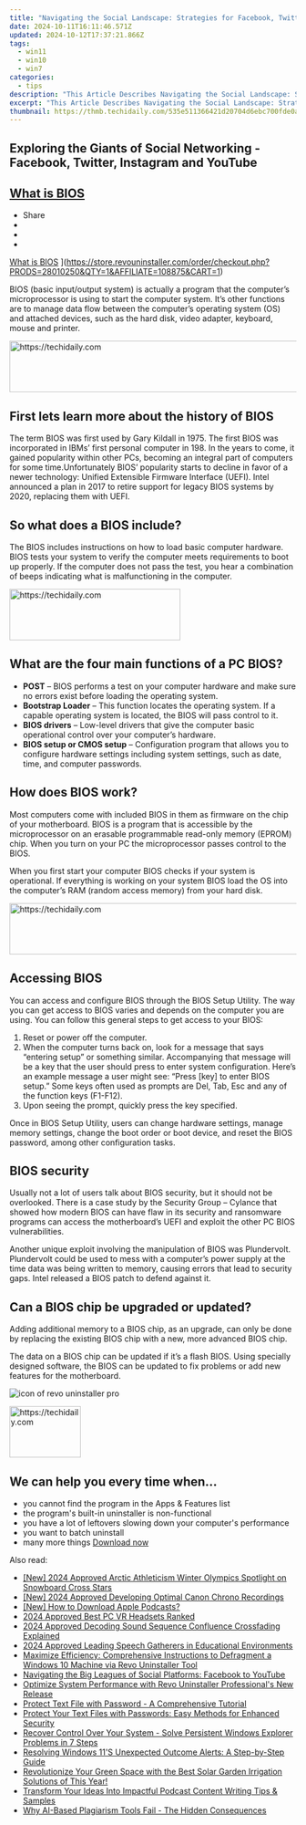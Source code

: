 ```yaml
---
title: "Navigating the Social Landscape: Strategies for Facebook, Twitter, Instagram & Youtube Success"
date: 2024-10-11T16:11:46.571Z
updated: 2024-10-12T17:37:21.866Z
tags:
  - win11
  - win10
  - win7
categories:
  - tips
description: "This Article Describes Navigating the Social Landscape: Strategies for Facebook, Twitter, Instagram & Youtube Success"
excerpt: "This Article Describes Navigating the Social Landscape: Strategies for Facebook, Twitter, Instagram & Youtube Success"
thumbnail: https://thmb.techidaily.com/535e511366421d20704d6ebc700fde0a780ee97fa11eaf735a66dcb92451c20d.jpg
---
```


## Exploring the Giants of Social Networking - Facebook, Twitter, Instagram and YouTube

## [What is BIOS](https://store.revouninstaller.com/order/checkout.php?PRODS=28010250&QTY=1&AFFILIATE=108875&CART=1)

* Share
* [](http://www.facebook.com/share.php?u=https://www.revouninstaller.com/blog/what-is-bios/&title=What+is+BIOS)
* [](https://twitter.com/intent/tweet?text=What+is+BIOS&url=https://www.revouninstaller.com/blog/what-is-bios/ "Click to share on Twitter")
* [](https://store.revouninstaller.com/order/checkout.php?PRODS=28010250&QTY=1&AFFILIATE=108875&CART=1)

[What is BIOS](https://f057a20f961f56a72089-b74530d2d26278124f446233f95622ef.ssl.cf1.rackcdn.com/site%2Fblog%2Fbios%2Fwhat-is-bios.jpg) ](https://store.revouninstaller.com/order/checkout.php?PRODS=28010250&QTY=1&AFFILIATE=108875&CART=1)

 BIOS (basic input/output system) is actually a program that the computer’s microprocessor is using to start the computer system. It’s other functions are to manage data flow between the computer’s operating system (OS) and attached devices, such as the hard disk, video adapter, keyboard, mouse and printer.

<!-- affiliate ads begin -->
<a href="https://appsumo.8odi.net/c/5597632/2132160/7443" target="_top" id="2132160">
  <img src="//a.impactradius-go.com/display-ad/7443-2132160" border="0" alt="https://techidaily.com" width="600" height="90"/>
</a>
<img height="0" width="0" src="https://appsumo.8odi.net/i/5597632/2132160/7443" style="position:absolute;visibility:hidden;" border="0" />
<!-- affiliate ads end -->

## First lets learn more about the history of BIOS

 The term BIOS was first used by Gary Kildall in 1975\. The first BIOS was incorporated in IBMs’ first personal computer in 198\. In the years to come, it gained popularity within other PCs, becoming an integral part of computers for some time.Unfortunately BIOS’ popularity starts to decline in favor of a newer technology: Unified Extensible Firmware Interface (UEFI). Intel announced a plan in 2017 to retire support for legacy BIOS systems by 2020, replacing them with UEFI.

## So what does a BIOS include?

 The BIOS includes instructions on how to load basic computer hardware. BIOS tests your system to verify the computer meets requirements to boot up properly. If the computer does not pass the test, you hear a combination of beeps indicating what is malfunctioning in the computer.

<!-- affiliate ads begin -->
<a href="https://aligracehair.sjv.io/c/5597632/1997643/19272" target="_top" id="1997643">
  <img src="//a.impactradius-go.com/display-ad/19272-1997643" border="0" alt="https://techidaily.com" width="300" height="90"/>
</a>
<img height="0" width="0" src="https://aligracehair.sjv.io/i/5597632/1997643/19272" style="position:absolute;visibility:hidden;" border="0" />
<!-- affiliate ads end -->

## What are the four main functions of a PC BIOS?

* **POST** – BIOS performs a test on your computer hardware and make sure no errors exist before loading the operating system.
* **Bootstrap Loader** – This function locates the operating system. If a capable operating system is located, the BIOS will pass control to it.
* **BIOS drivers** – Low-level drivers that give the computer basic operational control over your computer’s hardware.
* **BIOS setup or CMOS setup** – Configuration program that allows you to configure hardware settings including system settings, such as date, time, and computer passwords.

## How does BIOS work?

 Most computers come with included BIOS in them as firmware on the chip of your motherboard. BIOS is a program that is accessible by the microprocessor on an erasable programmable read-only memory (EPROM) chip. When you turn on your PC the microprocessor passes control to the BIOS.

 When you first start your computer BIOS checks if your system is operational. If everything is working on your system BIOS load the OS into the computer’s RAM (random access memory) from your hard disk.

<!-- affiliate ads begin -->
<a href="https://versadesk.pxf.io/c/5597632/1815679/21290" target="_top" id="1815679">
  <img src="//a.impactradius-go.com/display-ad/21290-1815679" border="0" alt="https://techidaily.com" width="728" height="90"/>
</a>
<img height="0" width="0" src="https://versadesk.pxf.io/i/5597632/1815679/21290" style="position:absolute;visibility:hidden;" border="0" />
<!-- affiliate ads end -->

## Accessing BIOS

 You can access and configure BIOS through the BIOS Setup Utility. The way you can get access to BIOS varies and depends on the computer you are using. You can follow this general steps to get access to your BIOS:

1. Reset or power off the computer.
2. When the computer turns back on, look for a message that says “entering setup” or something similar. Accompanying that message will be a key that the user should press to enter system configuration. Here’s an example message a user might see: “Press \[key\] to enter BIOS setup.” Some keys often used as prompts are Del, Tab, Esc and any of the function keys (F1-F12).
3. Upon seeing the prompt, quickly press the key specified.

 Once in BIOS Setup Utility, users can change hardware settings, manage memory settings, change the boot order or boot device, and reset the BIOS password, among other configuration tasks.

## BIOS security

 Usually not a lot of users talk about BIOS security, but it should not be overlooked. There is a case study by the Security Group – Cylance that showed how modern BIOS can have flaw in its security and ransomware programs can access the motherboard’s UEFI and exploit the other PC BIOS vulnerabilities.

 Another unique exploit involving the manipulation of BIOS was Plundervolt. Plundervolt could be used to mess with a computer’s power supply at the time data was being written to memory, causing errors that lead to security gaps. Intel released a BIOS patch to defend against it.

## Can a BIOS chip be upgraded or updated?

 Adding additional memory to a BIOS chip, as an upgrade, can only be done by replacing the existing BIOS chip with a new, more advanced BIOS chip.

 The data on a BIOS chip can be updated if it’s a flash BIOS. Using specially designed software, the BIOS can be updated to fix problems or add new features for the motherboard.

![icon of revo uninstaller pro](https://f057a20f961f56a72089-b74530d2d26278124f446233f95622ef.ssl.cf1.rackcdn.com/site/icons/rup5-64.png)

<!-- affiliate ads begin -->
<a href="https://aligracehair.sjv.io/c/5597632/2135365/19272" target="_top" id="2135365">
  <img src="//a.impactradius-go.com/display-ad/19272-2135365" border="0" alt="https://techidaily.com" width="125" height="90"/>
</a>
<img height="0" width="0" src="https://aligracehair.sjv.io/i/5597632/2135365/19272" style="position:absolute;visibility:hidden;" border="0" />
<!-- affiliate ads end -->

## We can help you every time when…

* you cannot find the program in the Apps & Features list
* the program's built-in uninstaller is non-functional
* you have a lot of leftovers slowing down your computer's performance
* you want to batch uninstall
* many more things
[Download now](https://store.revouninstaller.com/order/checkout.php?PRODS=28010250&QTY=1&AFFILIATE=108875&CART=1)

<ins class="adsbygoogle"
     style="display:block"
     data-ad-format="autorelaxed"
     data-ad-client="ca-pub-7571918770474297"
     data-ad-slot="1223367746"></ins>

<ins class="adsbygoogle"
     style="display:block"
     data-ad-client="ca-pub-7571918770474297"
     data-ad-slot="8358498916"
     data-ad-format="auto"
     data-full-width-responsive="true"></ins>

<span class="atpl-alsoreadstyle">Also read:</span>
<div><ul>
<li><a href="https://fox-boxes.techidaily.com/new-2024-approved-arctic-athleticism-winter-olympics-spotlight-on-snowboard-cross-stars/"><u>[New] 2024 Approved Arctic Athleticism Winter Olympics Spotlight on Snowboard Cross Stars</u></a></li>
<li><a href="https://fox-links.techidaily.com/new-2024-approved-developing-optimal-canon-chrono-recordings/"><u>[New] 2024 Approved Developing Optimal Canon Chrono Recordings</u></a></li>
<li><a href="https://some-knowledge.techidaily.com/new-how-to-download-apple-podcasts/"><u>[New] How to Download Apple Podcasts?</u></a></li>
<li><a href="https://fox-direct.techidaily.com/2024-approved-best-pc-vr-headsets-ranked/"><u>2024 Approved Best PC VR Headsets Ranked</u></a></li>
<li><a href="https://fox-links.techidaily.com/2024-approved-decoding-sound-sequence-confluence-crossfading-explained/"><u>2024 Approved Decoding Sound Sequence Confluence Crossfading Explained</u></a></li>
<li><a href="https://screen-activity-recording.techidaily.com/2024-approved-leading-speech-gatherers-in-educational-environments/"><u>2024 Approved Leading Speech Gatherers in Educational Environments</u></a></li>
<li><a href="https://win-forum.techidaily.com/maximize-efficiency-comprehensive-instructions-to-defragment-a-windows-10-machine-via-revo-uninstaller-tool/"><u>Maximize Efficiency: Comprehensive Instructions to Defragment a Windows 10 Machine via Revo Uninstaller Tool</u></a></li>
<li><a href="https://win-forum.techidaily.com/navigating-the-big-leagues-of-social-platforms-facebook-to-youtube/"><u>Navigating the Big Leagues of Social Platforms: Facebook to YouTube</u></a></li>
<li><a href="https://win-forum.techidaily.com/optimize-system-performance-with-revo-uninstaller-professionals-new-release/"><u>Optimize System Performance with Revo Uninstaller Professional's New Release</u></a></li>
<li><a href="https://win-forum.techidaily.com/protect-text-file-with-password-a-comprehensive-tutorial/"><u>Protect Text File with Password - A Comprehensive Tutorial</u></a></li>
<li><a href="https://win-forum.techidaily.com/protect-your-text-files-with-passwords-easy-methods-for-enhanced-security/"><u>Protect Your Text Files with Passwords: Easy Methods for Enhanced Security</u></a></li>
<li><a href="https://win-forum.techidaily.com/recover-control-over-your-system-solve-persistent-windows-explorer-problems-in-7-steps/"><u>Recover Control Over Your System - Solve Persistent Windows Explorer Problems in 7 Steps</u></a></li>
<li><a href="https://win-forum.techidaily.com/resolving-windows-11s-unexpected-outcome-alerts-a-step-by-step-guide/"><u>Resolving Windows 11'S Unexpected Outcome Alerts: A Step-by-Step Guide</u></a></li>
<li><a href="https://buynow-help.techidaily.com/revolutionize-your-green-space-with-the-best-solar-garden-irrigation-solutions-of-this-year/"><u>Revolutionize Your Green Space with the Best Solar Garden Irrigation Solutions of This Year!</u></a></li>
<li><a href="https://extra-resources.techidaily.com/transform-your-ideas-into-impactful-podcast-content-writing-tips-and-samples/"><u>Transform Your Ideas Into Impactful Podcast Content Writing Tips & Samples</u></a></li>
<li><a href="https://tech-haven.techidaily.com/why-ai-based-plagiarism-tools-fail-the-hidden-consequences/"><u>Why AI-Based Plagiarism Tools Fail - The Hidden Consequences</u></a></li>
</ul></div>

